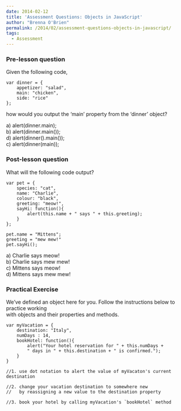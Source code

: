 ```yaml
---
date: 2014-02-12
title: 'Assessment Questions: Objects in JavaScript'
author: "Brenna O'Brien"
permalink: /2014/02/assessment-questions-objects-in-javascript/
tags:
  - Assessment
---
```

### Pre-lesson question

Given the following code,

    var dinner = {
        appetizer: "salad",
        main: "chicken",
        side: "rice"
    };

how would you output the &#8216;main&#8217; property from the &#8216;dinner&#8217; object?

a) alert(dinner.main);  
b) alert(dinner.main());  
d) alert(dinner().main());  
c) alert(dinner(main));

### Post-lesson question

What will the following code output?

    var pet = {
        species: "cat",
        name: "Charlie",
        colour: "black",
        greeting: "meow!",
        sayHi: function(){
            alert(this.name + " says " + this.greeting);
        }
    };
    
    pet.name = "Mittens";
    greeting = "mew mew!"
    pet.sayHi();

a) Charlie says meow!  
b) Charlie says mew mew!  
c) Mittens says meow!  
d) Mittens says mew mew!

### Practical Exercise

We&#8217;ve defined an object here for you. Follow the instructions below to practice working  
with objects and their properties and methods.

    var myVacation = {
        destination: "Italy",
        numDays : 14,
        bookHotel: function(){
            alert("Your hotel reservation for " + this.numDays + 
            " days in " + this.destination + " is confirmed.");
        }
    }
    
    //1. use dot notation to alert the value of myVacaton's current destination
    
    //2. change your vacation destination to somewhere new 
    //   by reassigning a new value to the destination property
    
    //3. book your hotel by calling myVacation's `bookHotel` method
